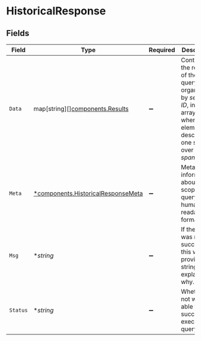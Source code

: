 # HistoricalResponse


## Fields

| Field                                                                                                                                  | Type                                                                                                                                   | Required                                                                                                                               | Description                                                                                                                            |
| -------------------------------------------------------------------------------------------------------------------------------------- | -------------------------------------------------------------------------------------------------------------------------------------- | -------------------------------------------------------------------------------------------------------------------------------------- | -------------------------------------------------------------------------------------------------------------------------------------- |
| `Data`                                                                                                                                 | map[string][][components.Results](../../models/shared/results.md)                                                                      | :heavy_minus_sign:                                                                                                                     | Contains the results of the query, organized by *service ID*, into arrays where each element describes one service over a *time span*. |
| `Meta`                                                                                                                                 | [*components.HistoricalResponseMeta](../../models/shared/historicalresponsemeta.md)                                                    | :heavy_minus_sign:                                                                                                                     | Meta information about the scope of the query in a human readable format.                                                              |
| `Msg`                                                                                                                                  | **string*                                                                                                                              | :heavy_minus_sign:                                                                                                                     | If the query was not successful, this will provide a string that explains why.                                                         |
| `Status`                                                                                                                               | **string*                                                                                                                              | :heavy_minus_sign:                                                                                                                     | Whether or not we were able to successfully execute the query.                                                                         |